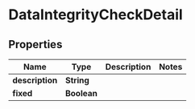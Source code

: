 

# DataIntegrityCheckDetail


## Properties

| Name | Type | Description | Notes |
|------------ | ------------- | ------------- | -------------|
|**description** | **String** |  |  |
|**fixed** | **Boolean** |  |  |



